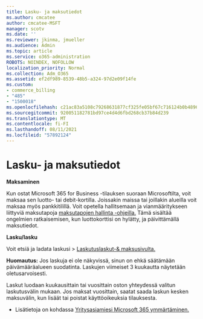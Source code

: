 ```yaml
---
title: Lasku- ja maksutiedot
ms.author: cmcatee
author: cmcatee-MSFT
manager: scotv
ms.date: ''
ms.reviewer: jkinma, jmueller
ms.audience: Admin
ms.topic: article
ms.service: o365-administration
ROBOTS: NOINDEX, NOFOLLOW
localization_priority: Normal
ms.collection: Adm_O365
ms.assetid: ef2df989-8539-48b5-a324-97d2e09f14fe
ms.custom:
- commerce_billing
- "485"
- "1500018"
ms.openlocfilehash: c21ac83a5108c79268631877cf325fe05bf67c716124b0b4896665395c03178b
ms.sourcegitcommit: 920051182781bd97ce4d4d6fbd268cb37b84d239
ms.translationtype: MT
ms.contentlocale: fi-FI
ms.lasthandoff: 08/11/2021
ms.locfileid: "57892124"
---
```

# <a name="invoice-and-payment-information"></a>Lasku- ja maksutiedot

**Maksaminen**

Kun ostat Microsoft 365 for Business -tilauksen suoraan Microsoftilta, voit maksaa sen luotto- tai debit-kortilla.  Joissakin maissa tai joillakin alueilla voit maksaa myös pankkitilillä.  Voit opetella hallitsemaan ja vianmääritykseen liittyviä maksutapoja [maksutapojen hallinta -ohjeilla.](https://docs.microsoft.com/microsoft-365/commerce/billing-and-payments/manage-payment-methods) Tämä sisältää ongelmien ratkaisemisen, kun luottokorttisi on hylätty, ja päivittämällä maksutiedot.

**Lasku/lasku**

Voit etsiä ja ladata laskusi   >  [Laskutuslaskut-& maksusivulta.](https://go.microsoft.com/fwlink/p/?linkid=848039)  

**Huomautus:** Jos laskuja ei ole näkyvissä, sinun on ehkä säätämään päivämääräalueen suodatinta.  Laskujen viimeiset 3 kuukautta näytetään oletusarvoisesti.

Laskut luodaan kuukausittain tai vuosittain oston yhteydessä valitun laskutusvälin mukaan.  Jos maksat vuosittain, saatat saada laskun kesken maksuvälin, kun lisäät tai poistat käyttöoikeuksia tilauksesta.

- Lisätietoja on kohdassa [Yritysasiamiesi Microsoft 365 ymmärtäminen.](https://docs.microsoft.com/microsoft-365/commerce/billing-and-payments/understand-your-invoice2)